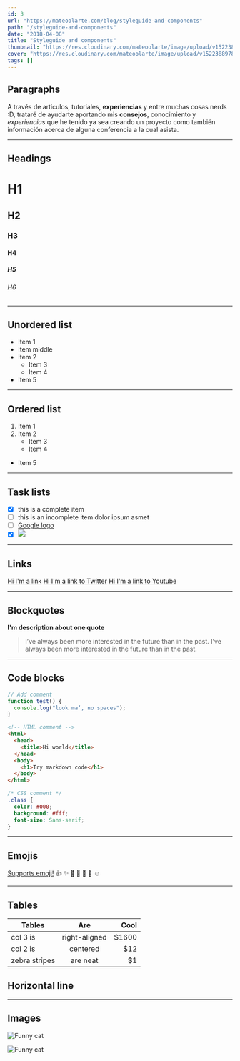 ```yaml
---
id: 3
url: "https://mateoolarte.com/blog/styleguide-and-components"
path: "/styleguide-and-components"
date: "2018-04-08"
title: "Styleguide and components"
thumbnail: "https://res.cloudinary.com/mateoolarte/image/upload/v1522387717/personal_brand/projects/ecoactua/thumbnail-ecoactua.jpg"
cover: "https://res.cloudinary.com/mateoolarte/image/upload/v1522388978/personal_brand/projects/ecoactua/hero-ecoactua.jpg"
tags: []
---
```

## Paragraphs

A través de articulos, tutoriales, **experiencias** y entre muchas cosas nerds :D, trataré de ayudarte aportando mis **consejos**, conocimiento y _experiencias_ que he tenido ya sea creando un proyecto como también información acerca de alguna conferencia a la cual asista.

---
## Headings

# H1

## H2

### H3

#### H4

##### H5

###### H6

---

## Unordered list

* Item 1
* Item middle
* Item 2
  * Item 3
  * Item 4
* Item 5

---

## Ordered list

1. Item 1
2. Item 2
    * Item 3
    * Item 4
* Item 5

---

## Task lists

* [x] this is a complete item
* [ ] this is an incomplete item dolor ipsum asmet
* [ ] [Google logo](https://www.google.com/logo.png)
* [x] ![](https://picsum.photos/30?random)

---

## Links
[Hi I'm a link](https://mateoolarte.com)
[Hi I'm a link to Twitter](https://mobile.twitter.com)
[Hi I'm a link to Youtube](https://youtube.com)

---

## Blockquotes
**I'm description about one quote**

> I’ve always been more interested
> in the future than in the past.
> I’ve always been more interested in the future than in the past.

---

## Code blocks

```javascript
// Add comment
function test() {
  console.log("look ma’, no spaces");
}
```

```html
<!-- HTML comment -->
<html>
  <head>
    <title>Hi world</title>
  </head>
  <body>
    <h1>Try markdown code</h1>
  </body>
</html>
```

```css
/* CSS comment */
.class {
  color: #000;
  background: #fff;
  font-size: Sans-serif;
}
```

---

## Emojis

[Supports emoji!](https://www.webpagefx.com/tools/emoji-cheat-sheet/)
:thumbsup: :sparkles: :camel: :tada:
:rocket: :metal: :relaxed:

---

## Tables

| Tables        | Are           | Cool  |
| ------------- |:-------------:| -----:|
| col 3 is      | right-aligned | $1600 |
| col 2 is      | centered      |   $12 |
| zebra stripes | are neat      |    $1 |

## Horizontal line
---

## Images
![Funny cat](https://res.cloudinary.com/mateoolarte/image/upload/v1522387717/personal_brand/projects/ecoactua/thumbnail-ecoactua.jpg)

![Funny cat](https://res.cloudinary.com/mateoolarte/image/upload/v1522388978/personal_brand/projects/ecoactua/hero-ecoactua.jpg)